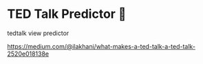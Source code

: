 # TED Talk Predictor 🥳
tedtalk view predictor 

https://medium.com/@ilakhani/what-makes-a-ted-talk-a-ted-talk-2520e018138e
